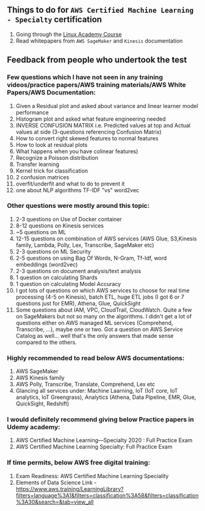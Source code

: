 ## Things to do for `AWS Certified Machine Learning - Specialty` certification

1. Going through the [Linux Academy Course](https://linuxacademy.com/cp/modules/view/id/340)
2. Read whitepapers from `AWS SageMaker` and `Kinesis` documentation

## Feedback from people who undertook the test

### Few questions which I have not seen in any training videos/practice papers/AWS training materials/AWS White Papers/AWS Documentation:
1. Given a Residual plot and asked about variance and linear learner model performance
2. Histogram plot and asked what feature engineering needed
3. INVERSE CONFUSION MATRIX i.e. Predicted values at top and Actual values at side (3-questions referencing Confusion Matrix)
4. How to convert right skewed features to normal features
5. How to look at residual plots
6. What happens when you have colinear features)
7. Recognize a Poisson distribution
8. Transfer learning
9. Kernel trick for classification
10. 2 confusion matrices
11. overfit/underfit and what to do to prevent it
12. one about NLP algorithms TF-IDF "vs" word2vec

### Other questions were mostly around this topic:
1. 2-3 questions on Use of Docker container
2. 8-12 questions on Kinesis services
3. ~5 questions on ML
4. 12-15 questions on combination of AWS services (AWS Glue, S3,Kinesis family, Lambda, Polly, Lex, Transcribe, SageMaker etc)
5. 2-3 questions on ML Security
6. 2-5 questions on using Bag Of Words, N-Gram, Tf-Idf, word embeddings (word2vec)
7. 2-3 questions on document analysis/text analysis
8. 1 question on calculating Shards
9. 1 question on calculating Model Accuracy
10. I got lots of questions on which AWS services to choose for real time processing (4-5 on Kinesis), batch ETL, huge ETL jobs (I got 6 or 7 questions just for EMR), Athena, Glue, QuickSight
11. Some questions about IAM, VPC, CloudTrail, CloudWatch. Quite a few on SageMakers but not so many on the algorithms. I didn't get a lot of questions either on AWS managed ML services (Comprehend, Transcribe, ...), maybe one or two. Got a question on AWS Service Catalog as well... well that's the only answers that made sense compared to the others.

### Highly recommended to read below AWS documentations:
1. AWS SageMaker
2. AWS Kinesis family
3. AWS Polly, Transcribe, Translate, Comprehend, Lex etc
4. Glancing all services under: Machine Laarning, IoT (IoT core, IoT analytics, IoT Greengrass), Analytics (Athena, Data Pipeline, EMR, Glue, QuickSight, Redshift)

### I would definitely recommend giving below Practice papers in Udemy academy:
1. AWS Certified Machine Learning—Specialty 2020 : Full Practice Exam
2. AWS Certified Machine Learning Specialty: Full Practice Exam

### If time permits, below AWS free digital training:
1. Exam Readiness: AWS Certified Machine Learning Speciality
2. Elements of Data Science
Link - https://www.aws.training/LearningLibrary?filters=language%3A1&filters=classification%3A58&filters=classification%3A30&search=&tab=view_all
